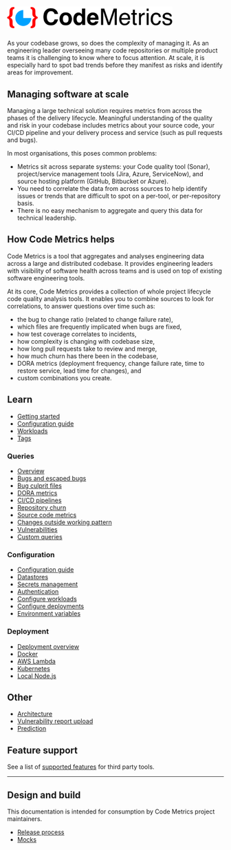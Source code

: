 # <img alt="Code Metrics logo" src="img/codemetrics_logo_small.png" width="384em"/>

As your codebase grows, so does the complexity of managing it. As an engineering leader overseeing many code repositories or multiple product teams it is challenging to know where to focus attention. At scale, it is especially hard to spot bad trends before they manifest as risks and identify areas for improvement.

## Managing software at scale

Managing a large technical solution requires metrics from across the phases of the delivery lifecycle. Meaningful understanding of the quality and risk in your codebase includes metrics about your source code, your CI/CD pipeline and your delivery process and service (such as pull requests and bugs).

In most organisations, this poses common problems:

- Metrics sit across separate systems: your Code quality tool (Sonar), project/service management tools (Jira, Azure, ServiceNow), and source hosting platform (GitHub, Bitbucket or Azure).
- You need to correlate the data from across sources to help identify issues or trends that are difficult to spot on a per-tool, or per-repository basis.
- There is no easy mechanism to aggregate and query this data for technical leadership.

## How Code Metrics helps

Code Metrics is a tool that aggregates and analyses engineering data across a large and distributed codebase. It provides engineering leaders with visibility of software health across teams and is used on top of existing software engineering tools.

At its core, Code Metrics provides a collection of whole project lifecycle code quality analysis tools. It enables you to combine sources to look for correlations, to answer questions over time such as:

- the bug to change ratio (related to change failure rate),
- which files are frequently implicated when bugs are fixed,
- how test coverage correlates to incidents,
- how complexity is changing with codebase size,
- how long pull requests take to review and merge,
- how much churn has there been in the codebase,
- DORA metrics (deployment frequency, change failure rate, time to restore service, lead time for changes), and
- custom combinations you create.

## Learn

- [Getting started](./getting_started.md)
- [Configuration guide](./configuration.md)
- [Workloads](./workloads.md)
- [Tags](./tags.md)

### Queries

- [Overview](./queries.md)
- [Bugs and escaped bugs](./query_bugs.md)
- [Bug culprit files](./query_bug_culprits.md)
- [DORA metrics](./dora.md)
- [CI/CD pipelines](./query_pipelines.md)
- [Repository churn](./query_repo_churn.md)
- [Source code metrics](./query_source_code.md)
- [Changes outside working pattern](./query_working_pattern.md)
- [Vulnerabilities](./query_vulnerabilities.md)
- [Custom queries](./custom_queries.md)

### Configuration

- [Configuration guide](./configuration.md)
- [Datastores](./datastores.md)
- [Secrets management](./secret_management.md)
- [Authentication](./authentication.md)
- [Configure workloads](./config_workloads.md)
- [Configure deployments](./config_deployments.md)
- [Environment variables](./env_vars.md)

### Deployment
- [Deployment overview](./deployment.md)
- [Docker](./deployment_docker.md)
- [AWS Lambda](./deployment_lambda.md)
- [Kubernetes](./helm.md)
- [Local Node.js](./run_local_node.md)

## Other

- [Architecture](./architecture.md)
- [Vulnerability report upload](./vulnerability_report_upload.md)
- [Prediction](./prediction.md)

## Feature support

See a list of [supported features](./features.md) for third party tools.

---

## Design and build

This documentation is intended for consumption by Code Metrics project maintainers.

- [Release process](./release.md)
- [Mocks](../backend/mocks/README.md)
